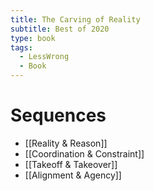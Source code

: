 ```yaml
---
title: The Carving of Reality
subtitle: Best of 2020
type: book
tags:
  - LessWrong
  - Book
---
```


# Sequences

- [[Reality & Reason]]
- [[Coordination & Constraint]]
- [[Takeoff & Takeover]]
- [[Alignment & Agency]]